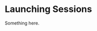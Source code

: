 [title]: # (Launching Sessions)
[tags]: # (XXX)
[priority]: # (4717)
# Launching Sessions
Something here.
